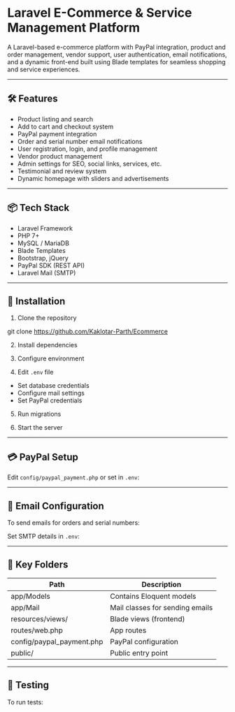 
# Laravel E-Commerce & Service Management Platform

A Laravel-based e-commerce platform with PayPal integration, product and order management, vendor support, user authentication, email notifications, and a dynamic front-end built using Blade templates for seamless shopping and service experiences.

---

## 🛠 Features

- Product listing and search
- Add to cart and checkout system
- PayPal payment integration
- Order and serial number email notifications
- User registration, login, and profile management
- Vendor product management
- Admin settings for SEO, social links, services, etc.
- Testimonial and review system
- Dynamic homepage with sliders and advertisements

---

## 📦 Tech Stack

- Laravel Framework
- PHP 7+
- MySQL / MariaDB
- Blade Templates
- Bootstrap, jQuery
- PayPal SDK (REST API)
- Laravel Mail (SMTP)

---

## 🚀 Installation

1. Clone the repository

git clone https://github.com/Kaklotar-Parth/Ecommerce 


2. Install dependencies


3. Configure environment

4. Edit `.env` file
- Set database credentials
- Configure mail settings
- Set PayPal credentials

5. Run migrations

6. Start the server


---

## 💳 PayPal Setup

Edit `config/paypal_payment.php` or set in `.env`:


---

## 📧 Email Configuration

To send emails for orders and serial numbers:

Set SMTP details in `.env`:



---

## 📁 Key Folders

| Path | Description |
|------|-------------|
| app/Models | Contains Eloquent models |
| app/Mail | Mail classes for sending emails |
| resources/views/ | Blade views (frontend) |
| routes/web.php | App routes |
| config/paypal_payment.php | PayPal configuration |
| public/ | Public entry point |

---

## 🧪 Testing

To run tests:






